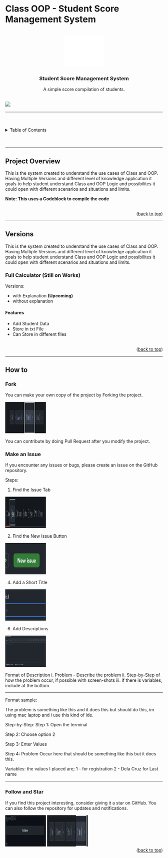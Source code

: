 # Class OOP - Student Score Management System

<a name="readme-top"></a>

<!-- PROJECT LOGO -->
<br />
<div align="center">
  <a href="https://github.com/zyx-0314/">
    <img src="./Docs/img/nyebe_white.png" alt="Nyebe" width="130" height="100">
  </a>

  <h3 align="center">Student Score Management System</h3>
</div>
<div align="center">
  A simple score compilation of students.
</div>

<br />

![](https://visit-counter.vercel.app/counter.png?page=zyx-0314/Class-Student-Data-Activity-CP3-FEUTECH)

---

<br />
<br />

<!-- TABLE OF CONTENTS -->

<details>
  <summary>Table of Contents</summary>
  <ol>
    <li>
      <a href="#project-overview">Project Overview</a>
    </li>
    <li>
      <a href="#versions">Versions</a>
      <ol>
        <li>
          <a href="version-1">Version 1</a>
        </li>
      </ol>
    </li>
    <li>
      <a href="#how-to">How to</a>
      <ol>
        <li>
          <a href="#fork">Fork</a>
        </li>
        <li>
          <a href="#make-issue">Make an Issue</a>
        </li>
        <li>
          <a href="#follow-star">Follow and Star</a>
        </li>
      </ol>
    </li>
  </ol>
</details>

<br />
<br />

---

## Project Overview

This is the system created to understand the use cases of Class and OOP. Having Multiple Versions and different level of knowledge application it goals to help student understand Class and OOP Logic and possibilites it could open with different scenarios and situations and limits.

**Note: This uses a Codeblock to compile the code**

<br />

<div align="right">(<a href="#readme-top">back to top</a>)</div>

---

## Versions

This is the system created to understand the use cases of Class and OOP. Having Multiple Versions and different level of knowledge application it goals to help student understand Class and OOP Logic and possibilites it could open with different scenarios and situations and limits.

### Full Calculator (Still on Works)
Versions:
- with Explanation **(Upcoming)**
- without explanation


#### Features
- Add Student Data
- Store in txt File
- Can Store in different files

<br />

<div align="right">(<a href="#readme-top">back to top</a>)</div>

---

## How to

### Fork
You can make your own copy of the project by Forking the project.

<img src="./Docs/img/fork.png" alt="Nyebe" width="130" height="100">

You can contribute by doing Pull Request after you modify the project. 

### Make an Issue
If you encounter any issues or bugs, please create an issue on the GitHub repository.

Steps:

1. Find the Issue Tab

<img src="./Docs/img/issue.png" alt="Nyebe" width="130" height="100">

2. Find the New Issue Button

<img src="./Docs/img/new-issue.png" alt="Nyebe" width="130" height="100">

4. Add a Short Title

<img src="./Docs/img/issue-title.png" alt="Nyebe" width="130" height="100">

6. Add Descriptions

<img src="./Docs/img/issue-description.png" alt="Nyebe" width="130" height="100">

Format of Description
   i.   Problem - Describe the problem
   ii.  Step-by-Step of how the problem occur, if possible with screen-shots
   iii. if there is variables, include at the bottom

---

Format sample:

The problem is something like this and it does this but should do this, im using mac laptop and i use this kind of ide.

Step-by-Step:
Step 1: Open the terminal

Step 2: Choose option 2

Step 3: Enter Values

Step 4: Problem Occur here that should be something like this but it does this.

Variables:
the values I placed are;
1 - for registration
2 - Dela Cruz for Last name

---

### Follow and Star
If you find this project interesting, consider giving it a star on GitHub. You can also follow the repository for updates and notifications.

<img src="./Docs/img/follow.png" alt="Nyebe" width="130" height="100">

<img src="./Docs/img/star.png" alt="Nyebe" width="130" height="100">

<br />

<div align="right">(<a href="#readme-top">back to top</a>)</div>

